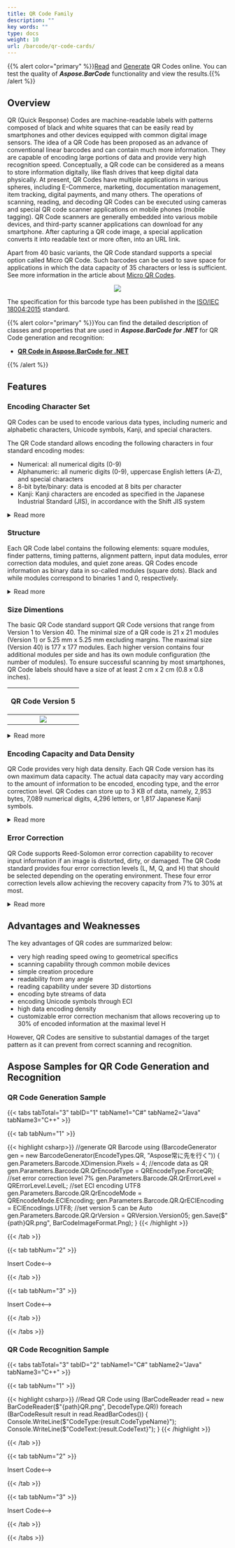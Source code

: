 ```yaml
---
title: QR Code Family
description: ""
key words: ""
type: docs
weight: 10
url: /barcode/qr-code-cards/
---
```


{{% alert color="primary" %}}[Read](https://products.aspose.app/barcode/recognize/qr) and [Generate](https://products.aspose.app/barcode/generate/qr) QR Codes online. You can test the quality of ***Aspose.BarCode*** functionality and view the results.{{% /alert %}}

## **Overview**
QR (Quick Response) Codes are machine-readable labels with patterns composed of black and white squares that can be easily read by smartphones and other devices equipped with common digital image sensors. The idea of a QR Code has been proposed as an advance of conventional linear barcodes and can contain much more information. They are capable of encoding large portions of data and provide very high recognition speed. Conceptually, a QR code can be considered as a means to store information digitally, like flash drives that keep digital data physically. At present, QR Codes have multiple applications in various spheres, including E-Commerce, marketing, documentation management, item tracking, digital payments, and many others. The operations of scanning, reading, and decoding QR Codes can be executed using cameras and special QR code scanner applications on mobile phones (mobile tagging). QR Code scanners are generally embedded into various mobile devices, and third-party scanner applications can download for any smartphone. After capturing a QR code image, a special application converts it into readable text or more often, into an URL link. 

Apart from 40 basic variants, the QR Code standard supports a special option called Micro QR Code. Such barcodes can be used to save space for applications in which the data capacity of 35 characters or less is sufficient. See more information in the article about [Micro QR Codes](/barcode/net/micro-qr-card/).  

<p align="center"><img src="qrcodesample.png"></p>
  
The specification for this barcode type has been published in the [ISO/IEC 18004:2015](https://www.iso.org/standard/62021.html) standard.

{{% alert color="primary" %}}You can find the detailed description of classes and properties that are used in ***Aspose.BarCode for .NET*** for QR Code generation and recognition:
- [**QR Code in Aspose.BarCode for .NET**](/barcode/net/qr-and-micro-qr-barcode/)

{{% /alert %}} 

## **Features**
  
### **Encoding Character Set**
QR Codes can be used to encode various data types, including numeric and alphabetic characters, Unicode symbols, Kanji, and special characters.  
  
The QR Code standard allows encoding the following characters in four standard encoding modes:
- Numerical: all numerical digits (0-9)
- Alphanumeric: all numeric digits (0-9), uppercase English letters (A-Z), and special characters
- 8-bit byte/binary: data is encoded at 8 bits per character
- Kanji: Kanji characters are encoded as specified in the Japanese Industrial Standard (JIS), in accordance with the Shift JIS system 

<details>  
<summary>Read more</summary>
  
As an optional encoding feature, the QR Code standard supports the Extended Channel Interpretation (ECI) protocol that allows interpreting output data streams using character sets different from the default one. It also enables using alternative modes of data interpretation or supporting industry-specific encoding requirements. The ECI mode supports nearly 30 different encodings, including both standard and extended Unicode sets.

</details>

### **Structure**
Each QR Code label contains the following elements: square modules, finder patterns, timing patterns, alignment pattern, input data modules, error correction data modules, and quiet zone areas. QR Codes encode information as binary data in so-called modules (square dots). Black and while modules correspond to binaries 1 and 0, respectively.  

<details>
<summary>Read more</summary>

The key elements of QR Codes include the following:   
- Finder (position detection) patterns - square bull's eye signs in three corners of a QR Code label. These patterns facilitate accurate and fast scanning at any orientation
- Alignment pattern - added in QR versions only starting from Version 2 and higher and is intended to improve scanning in case of minor distortions of a QR Code label. It is a small square bull's eye sign placed among the input data modules
- Timing patterns - one row and one column of black and white modules that encode the symbol version and density
- Quiet zone space - an empty area around four QR Code label sides that is essential for scanning and facilitates symbol detection. Four or more empty cells are required to constitute the quiet zone
  
</details>

### **Size Dimentions**
The basic QR Code standard support QR Code versions that range from Version 1 to Version 40. The minimal size of a QR code is 21 x 21 modules (Version 1) or 5.25 mm x 5.25 mm excluding margins. The maximal size (Version 40) is 177 x 177 modules. Each higher version contains four additional modules per side and has its own module configuration (the number of modules). To ensure successful scanning by most smartphones, QR Code labels should have a size of at least 2 cm x 2 cm (0.8 x 0.8 inches).  
  
|<p align="center">**QR Code Version 5**</p>|
| :-: |
|<img src="qrcodeversion05.png">|
  
<details>  
<summary>Read more</summary>
  
Modules are black and white dots that constitute QR Code labels. Module configuration is determined by the number of modules presented in a QR Code label. The size of one module is 0.25 mm x 0.25 mm. Accordingly, the size of a QR Code image depends on the number of modules and the amount of information to be encoded. The greater is the portion of data to be stored, the larger is the size of a QR Code label.  

The actual minimal size of a QR Code image is 10 mm or 0.4 inches (as per the scanning standard compliant to ISO 18004). Generally, the size of QR Code labels is determined based on the intended scanning distance (the distance-to-size ratio of 10:1 is usually recommended), the resolution of a printer, scanning equipment (smartphones or industrial scanners), and the error correction level. 
   
</details>

### **Encoding Capacity and Data Density**
QR Code provides very high data density. Each QR Code version has its own maximum data capacity. The actual data capacity may vary according to the amount of information to be encoded, encoding type, and the error correction level. QR Codes can store up to 3 KB of data, namely, 2,953 bytes, 7,089 numerical digits, 4,296 letters, or 1,817 Japanese Kanji symbols. 

<details>  
<summary>Read more</summary>
  
For example, a 101 x 101 QR Code label with the high-level error correction can encode up to 406 bytes, while a QR Code with the 177 x 177 grid can store from 1,273 to 2,953 bytes depending on the selected error correction level.
</details>

### **Error Correction**
QR Code supports Reed-Solomon error correction capability to recover input information if an image is distorted, dirty, or damaged. The QR Code standard provides four error correction levels (L, M, Q, and H) that should be selected depending on the operating environment. These four error correction levels allow achieving the recovery capacity from 7% to 30% at most.

<details>  
<summary>Read more</summary>

The *QR Code* standard supports four error correction levels, as specified below.
  
|<p align="center">**Error Correction**</p>|<p align="center">**Recovery Capacity**</p>|
| :-: | :-: |
|Level L| 7% |
|Level M| 15% |
|Level Q| 25% |
|Level H| 30% |
    
Increasing the error correction level allows improving data recovery capability but also enlarges the size of the resulting QR Code image as more additional error correction data needs to be encoded together with input information. To select an error correction level, it is necessary to consider various factors, such as the operating environment and the desired QR Code label size.  
    
Levels Q or H may be selected in industrial environments where the probabilty of QR Code images getting distorted or dirty is high, while Level L may be suitable in cases when the large amount of data in rather safe environments. Typically, Level M (15%) is most frequently selected.  
  
</details>
  
## **Advantages and Weaknesses**
 
The key advantages of QR codes are summarized below:

- very high reading speed owing to geometrical specifics
- scanning capability through common mobile devices
- simple creation procedure
- readability from any angle
- reading capability under severe 3D distortions 
- encoding byte streams of data
- encoding Unicode symbols through ECI
- high data encoding density
- customizable error correction mechanism that allows recovering up to 30% of encoded information at the maximal level H 
  
However, QR Codes are sensitive to substantial damages of the target pattern as it can prevent from correct scanning and recognition.

## **Aspose Samples for QR Code Generation and Recognition**

### **QR Code Generation Sample**

{{< tabs tabTotal="3" tabID="1" tabName1="C#" tabName2="Java" tabName3="C++" >}}

{{< tab tabNum="1" >}}

{{< highlight csharp>}}
//generate QR Barcode
using (BarcodeGenerator gen = new BarcodeGenerator(EncodeTypes.QR, "Aspose常に先を行く"))
{
    gen.Parameters.Barcode.XDimension.Pixels = 4;
    //encode data as QR
    gen.Parameters.Barcode.QR.QrEncodeType = QREncodeType.ForceQR;
    //set error correction level 7%
    gen.Parameters.Barcode.QR.QrErrorLevel = QRErrorLevel.LevelL;
    //set ECI encoding UTF8
    gen.Parameters.Barcode.QR.QrEncodeMode = QREncodeMode.ECIEncoding;
    gen.Parameters.Barcode.QR.QrECIEncoding = ECIEncodings.UTF8;
    //set version 5 can be Auto
    gen.Parameters.Barcode.QR.QrVersion = QRVersion.Version05;
    gen.Save($"{path}QR.png", BarCodeImageFormat.Png);
}
{{< /highlight >}}


{{< /tab >}}

{{< tab tabNum="2" >}}

<!-->Insert Code<-->

{{< /tab >}}

{{< tab tabNum="3" >}}

<!-->Insert Code<-->

{{< /tab >}}

{{< /tabs >}}

### **QR Code Recognition Sample**

{{< tabs tabTotal="3" tabID="2" tabName1="C#" tabName2="Java" tabName3="C++" >}}

{{< tab tabNum="1" >}}

{{< highlight csharp>}}
//Read QR Code
using (BarCodeReader read = new BarCodeReader($"{path}QR.png", DecodeType.QR))
    foreach (BarCodeResult result in read.ReadBarCodes())
    {
        Console.WriteLine($"CodeType:{result.CodeTypeName}");
        Console.WriteLine($"CodeText:{result.CodeText}");
    }
{{< /highlight >}}


{{< /tab >}}

{{< tab tabNum="2" >}}

<!-->Insert Code<-->

{{< /tab >}}

{{< tab tabNum="3" >}}

<!-->Insert Code<-->

{{< /tab >}}

{{< /tabs >}}
